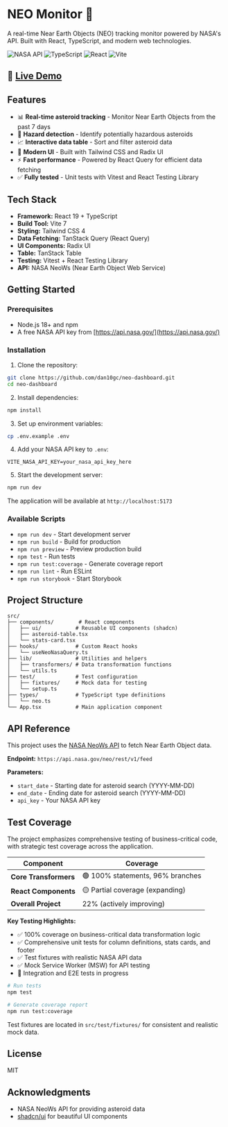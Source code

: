 # NEO Monitor 🌌

A real-time Near Earth Objects (NEO) tracking monitor powered by NASA's API. Built with React, TypeScript, and modern web technologies.

![NASA API](https://img.shields.io/badge/NASA-API-blue)
![TypeScript](https://img.shields.io/badge/TypeScript-5.9-blue)
![React](https://img.shields.io/badge/React-19-blue)
![Vite](https://img.shields.io/badge/Vite-7-purple)

## 🚀 [Live Demo](https://neo.danielgc.design/)

## Features

- 📊 **Real-time asteroid tracking** - Monitor Near Earth Objects from the past 7 days
- 🚨 **Hazard detection** - Identify potentially hazardous asteroids
- 📈 **Interactive data table** - Sort and filter asteroid data
- 🎨 **Modern UI** - Built with Tailwind CSS and Radix UI
- ⚡ **Fast performance** - Powered by React Query for efficient data fetching
- ✅ **Fully tested** - Unit tests with Vitest and React Testing Library

## Tech Stack

- **Framework:** React 19 + TypeScript
- **Build Tool:** Vite 7
- **Styling:** Tailwind CSS 4
- **Data Fetching:** TanStack Query (React Query)
- **UI Components:** Radix UI
- **Table:** TanStack Table
- **Testing:** Vitest + React Testing Library
- **API:** NASA NeoWs (Near Earth Object Web Service)

## Getting Started

### Prerequisites

- Node.js 18+ and npm
- A free NASA API key from [https://api.nasa.gov/](https://api.nasa.gov/)

### Installation

1. Clone the repository:

```bash
git clone https://github.com/dan10gc/neo-dashboard.git
cd neo-dashboard
```

2. Install dependencies:

```bash
npm install
```

3. Set up environment variables:

```bash
cp .env.example .env
```

4. Add your NASA API key to `.env`:

```env
VITE_NASA_API_KEY=your_nasa_api_key_here
```

5. Start the development server:

```bash
npm run dev
```

The application will be available at `http://localhost:5173`

### Available Scripts

- `npm run dev` - Start development server
- `npm run build` - Build for production
- `npm run preview` - Preview production build
- `npm test` - Run tests
- `npm run test:coverage` - Generate coverage report
- `npm run lint` - Run ESLint
- `npm run storybook` - Start Storybook

## Project Structure

```
src/
├── components/        # React components
│   ├── ui/           # Reusable UI components (shadcn)
│   ├── asteroid-table.tsx
│   └── stats-card.tsx
├── hooks/            # Custom React hooks
│   └── useNeoNasaQuery.ts
├── lib/              # Utilities and helpers
│   ├── transformers/ # Data transformation functions
│   └── utils.ts
├── test/             # Test configuration
│   ├── fixtures/     # Mock data for testing
│   └── setup.ts
├── types/            # TypeScript type definitions
│   └── neo.ts
└── App.tsx           # Main application component
```

## API Reference

This project uses the [NASA NeoWs API](https://api.nasa.gov/) to fetch Near Earth Object data.

**Endpoint:** `https://api.nasa.gov/neo/rest/v1/feed`

**Parameters:**

- `start_date` - Starting date for asteroid search (YYYY-MM-DD)
- `end_date` - Ending date for asteroid search (YYYY-MM-DD)
- `api_key` - Your NASA API key

## Test Coverage

The project emphasizes comprehensive testing of business-critical code, with strategic test coverage across the application.

| Component             | Coverage                         |
| --------------------- | -------------------------------- |
| **Core Transformers** | 🟢 100% statements, 96% branches |
| **React Components**  | 🟡 Partial coverage (expanding)  |
| **Overall Project**   | 22% (actively improving)         |

**Key Testing Highlights:**

- ✅ 100% coverage on business-critical data transformation logic
- ✅ Comprehensive unit tests for column definitions, stats cards, and footer
- ✅ Test fixtures with realistic NASA API data
- ✅ Mock Service Worker (MSW) for API testing
- 🔄 Integration and E2E tests in progress

```bash
# Run tests
npm test

# Generate coverage report
npm run test:coverage
```

Test fixtures are located in `src/test/fixtures/` for consistent and realistic mock data.

## License

MIT

## Acknowledgments

- NASA NeoWs API for providing asteroid data
- [shadcn/ui](https://ui.shadcn.com/) for beautiful UI components
